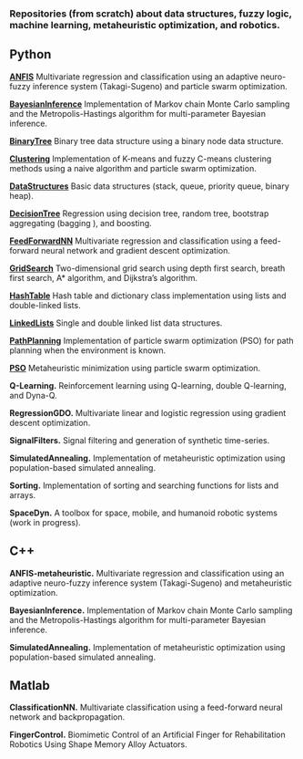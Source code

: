 ### Repositories (from scratch) about data structures, fuzzy logic, machine learning, metaheuristic optimization, and robotics.

## **Python**

**[ANFIS](https://github.com/gabrielegilardi/ANFIS)** Multivariate regression and classification using an adaptive neuro-fuzzy inference system (Takagi-Sugeno) and particle swarm optimization.

**[BayesianInference](https://github.com/gabrielegilardi/BayesianInference)** Implementation of Markov chain Monte Carlo sampling and the Metropolis-Hastings algorithm for multi-parameter Bayesian inference.

**[BinaryTree](https://github.com/gabrielegilardi/BinaryTree)** Binary tree data structure using a binary node data structure.

**[Clustering](https://github.com/gabrielegilardi/Clustering)** Implementation of K-means and fuzzy C-means clustering methods using a naive algorithm and particle swarm optimization.

**[DataStructures](https://github.com/gabrielegilardi/DataStructures)** Basic data structures (stack, queue, priority queue, binary heap).

**[DecisionTree](https://github.com/gabrielegilardi/DecisionTree)** Regression using decision tree, random tree, bootstrap aggregating (bagging ), and boosting.

**[FeedForwardNN](https://github.com/gabrielegilardi/FeedForwardNN)** Multivariate regression and classification using a feed-forward neural network and gradient descent optimization.

**[GridSearch](https://github.com/gabrielegilardi/GridSearch)** Two-dimensional grid search using depth first search, breath first search, A* algorithm, and Dijkstra’s algorithm.

**[HashTable](https://github.com/gabrielegilardi/HashTable)** Hash table and dictionary class implementation using lists and double-linked lists.

**[LinkedLists](https://github.com/gabrielegilardi/LinkedLists)** Single and double linked list data structures.

**[PathPlanning](https://github.com/gabrielegilardi/PathPlanning)** Implementation of particle swarm optimization (PSO) for path planning when the environment is known.

**[PSO](https://github.com/gabrielegilardi/PSO)** Metaheuristic minimization using particle swarm optimization.

**Q-Learning.** Reinforcement learning using Q-learning, double Q-learning, and Dyna-Q.

**RegressionGDO.** Multivariate linear and logistic regression using gradient descent optimization.

**SignalFilters.** Signal filtering and generation of synthetic time-series.

**SimulatedAnnealing.** Implementation of metaheuristic optimization using population-based simulated annealing.

**Sorting.** Implementation of sorting and searching functions for lists and arrays.

**SpaceDyn.** A toolbox for space, mobile, and humanoid robotic systems (work in progress).

## **C++**

**ANFIS-metaheuristic.** Multivariate regression and classification using an adaptive neuro-fuzzy inference system (Takagi-Sugeno) and metaheuristic optimization.

**BayesianInference.** Implementation of Markov chain Monte Carlo sampling and the Metropolis-Hastings algorithm for multi-parameter Bayesian inference.

**SimulatedAnnealing.** Implementation of metaheuristic optimization using population-based simulated annealing.

## **Matlab**

**ClassificationNN.** Multivariate classification using a feed-forward neural network and backpropagation.

**FingerControl.** Biomimetic Control of an Artificial Finger for Rehabilitation Robotics Using Shape Memory Alloy Actuators.

